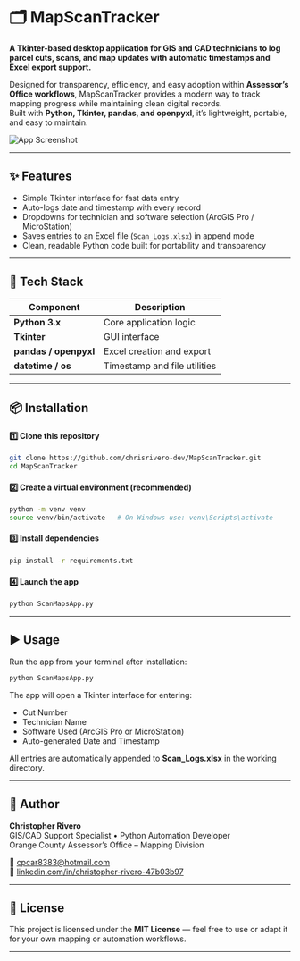 # 🗂️ MapScanTracker

**A Tkinter-based desktop application for GIS and CAD technicians to log parcel cuts, scans, and map updates with automatic timestamps and Excel export support.**

Designed for transparency, efficiency, and easy adoption within **Assessor’s Office workflows**, MapScanTracker provides a modern way to track mapping progress while maintaining clean digital records.  
Built with **Python, Tkinter, pandas, and openpyxl**, it’s lightweight, portable, and easy to maintain.

![App Screenshot](assets/ScanMapsApp_UI.png)

---

## ✨ Features

- Simple Tkinter interface for fast data entry  
- Auto-logs date and timestamp with every record  
- Dropdowns for technician and software selection (ArcGIS Pro / MicroStation)  
- Saves entries to an Excel file (`Scan_Logs.xlsx`) in append mode  
- Clean, readable Python code built for portability and transparency  

---

## 🧠 Tech Stack

| Component | Description |
|------------|--------------|
| **Python 3.x** | Core application logic |
| **Tkinter** | GUI interface |
| **pandas / openpyxl** | Excel creation and export |
| **datetime / os** | Timestamp and file utilities |

---

## 📦 Installation

#### 1️⃣ Clone this repository
```bash
git clone https://github.com/chrisrivero-dev/MapScanTracker.git
cd MapScanTracker
```

#### 2️⃣ Create a virtual environment (recommended)
```bash
python -m venv venv
source venv/bin/activate   # On Windows use: venv\Scripts\activate
```

#### 3️⃣ Install dependencies
```bash
pip install -r requirements.txt
```

#### 4️⃣ Launch the app
```bash
python ScanMapsApp.py
```

---

## ▶️ Usage

Run the app from your terminal after installation:
```bash
python ScanMapsApp.py
```

The app will open a Tkinter interface for entering:
- Cut Number  
- Technician Name  
- Software Used (ArcGIS Pro or MicroStation)  
- Auto-generated Date and Timestamp  

All entries are automatically appended to **Scan_Logs.xlsx** in the working directory.

---

## 👤 Author

**Christopher Rivero**  
GIS/CAD Support Specialist • Python Automation Developer  
Orange County Assessor’s Office – Mapping Division  

📧 cpcar8383@hotmail.com  
🔗 [linkedin.com/in/christopher-rivero-47b03b97](https://www.linkedin.com/in/christopher-rivero-47b03b97)

---

## 📄 License

This project is licensed under the **MIT License** — feel free to use or adapt it for your own mapping or automation workflows.

---
